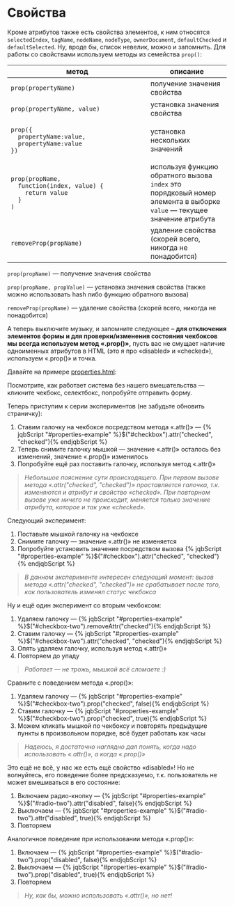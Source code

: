 # Свойства

Кроме атрибутов также есть свойства элементов, к ним относятся `selectedIndex`, `tagName`, `nodeName`, `nodeType`, `ownerDocument`, `defaultChecked` и `defaultSelected`. Ну, вроде бы, список невелик, можно и запомнить. Для работы со свойствами используем методы из семейства `prop()`:

<table data-header-hidden><thead><tr><th width="305">метод</th><th>описание</th></tr></thead><tbody><tr><td><pre class="language-javascript"><code class="lang-javascript">prop(propertyName)
</code></pre></td><td>получение значения свойства</td></tr><tr><td><pre class="language-javascript"><code class="lang-javascript">prop(propertyName, value)
</code></pre></td><td>установка значения свойства</td></tr><tr><td><pre class="language-javascript"><code class="lang-javascript">prop({
  propertyName:value,
  propertyName:value
})
</code></pre></td><td>установка нескольких значений</td></tr><tr><td><pre class="language-javascript"><code class="lang-javascript">prop(propName,
  function(index, value) {
    return value
  }
)
</code></pre></td><td>используя функцию обратного вызова<br><code>index</code> это порядковый номер элемента в выборке<br><code>value</code> — текущее значение атрибута</td></tr><tr><td><pre class="language-javascript"><code class="lang-javascript">removeProp(propName)
</code></pre></td><td>удаление свойства (скорей всего, никогда не понадобится)</td></tr></tbody></table>

`prop(propName)` — получение значения свойства

`prop(propName, propValue)` — установка значения свойства (также можно использовать hash либо функцию обратного вызова)

`removeProp(propName)` — удаление свойства (скорей всего, никогда не понадобится)

А теперь выключите музыку, и запомните следующее – **для отключения элементов формы и для проверки/изменения состояния чекбоксов мы всегда используем метод «.prop()»,** пусть вас не смущает наличие одноименных атрибутов в HTML (это я про «disabled» и «checked»), используем «.prop()» и точка.

Давайте на примере [properties.html](https://github.com/antonshevchuk/jquery-for-beginners/tree/4724426acaa00b823842c368a6441d644d695ceb/code/properties.html):

Посмотрите, как работает система без нашего вмешательства — кликните чекбокс, селектбокс, попробуйте отправить форму.

Теперь приступим к серии экспериментов (не забудьте обновить страничку):

1. Ставим галочку на чекбоксе посредством метода «.attr()» — \{% jqbScript "#properties-example" %\}$("#checkbox").attr("checked", "checked")\{% endjqbScript %\}
2. Теперь снимите галочку мышкой — значение «.attr()» осталось без изменений, значение «.prop()» изменилось
3. Попробуйте ещё раз поставить галочку, используя метод «.attr()»

> _Небольшое пояснение сути происходящего. При первом вызове метода «.attr("checked", "checked")» проставляется галочка, т.к. изменяются и атрибут и свойство «checked». При повторном вызове уже ничего не происходит, меняется только значение атрибута, которое и так уже «checked»._

Следующий эксперимент:

1. Поставьте мышкой галочку на чекбоксе
2. Снимите галочку — значение «.attr()» не изменяется
3. Попробуйте установить значение посредством вызова \{% jqbScript "#properties-example" %\}$("#checkbox").attr("checked", "checked")\{% endjqbScript %\}

> _В данном эксперименте интересен следующий момент: вызов метода «.attr("checked", "checked")» не срабатывает после того, как пользователь изменял статус чекбокса_

Ну и ещё один эксперимент со вторым чекбоксом:

1. Удаляем галочку — \{% jqbScript "#properties-example" %\}$("#checkbox-two").removeAttr("checked")\{% endjqbScript %\}
2. Ставим галочку — \{% jqbScript "#properties-example" %\}$("#checkbox-two").attr("checked", "checked")\{% endjqbScript %\}
3. Опять удаляем галочку, используя метод «.attr()»
4. Повторяем до упаду&#x20;

> _Работает — не трожь, мышкой всё сломаете :)_

Сравните с поведением метода «.prop()»:

1. Удаляем галочку — \{% jqbScript "#properties-example" %\}$("#checkbox-two").prop("checked", false)\{% endjqbScript %\}
2. Ставим галочку — \{% jqbScript "#properties-example" %\}$("#checkbox-two").prop("checked", true)\{% endjqbScript %\}
3. Можем кликать мышкой по чекбоксу и повторять предыдущие пункты в произвольном порядке, всё будет работать как часы

> _Надеюсь, я достаточно наглядно дал понять, когда надо использовать «.attr()», а когда «.prop()»_

Это ещё не всё, у нас же есть ещё свойство «disabled»! Но не волнуйтесь, его поведение более предсказуемо, т.к. пользователь не может вмешиваться в его состояние:

1. Включаем радио-кнопку — \{% jqbScript "#properties-example" %\}$("#radio-two").attr("disabled", false)\{% endjqbScript %\}
2. Выключаем — \{% jqbScript "#properties-example" %\}$("#radio-two").attr("disabled", true)\{% endjqbScript %\}
3. Повторяем

Аналогичное поведение при использовании метода «.prop()»:

1. Включаем — \{% jqbScript "#properties-example" %\}$("#radio-two").prop("disabled", false)\{% endjqbScript %\}
2. Выключаем — \{% jqbScript "#properties-example" %\}$("#radio-two").prop("disabled", true)\{% endjqbScript %\}
3. Повторяем

> _Ну, как бы, можно использовать «.attr()», но нет!_
